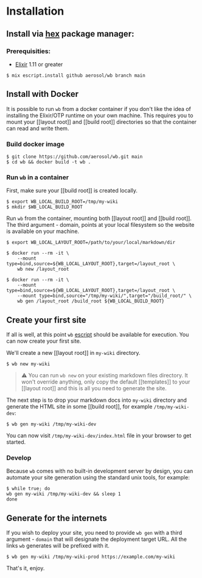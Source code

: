 # Installation

## Install via [hex](https://hex.pm/) package manager:

### Prerequisities:
  - [Elixir](https://elixir-lang.org/) 1.11 or greater


```
$ mix escript.install github aerosol/wb branch main
```

## Install with Docker

It is possible to run `wb` from a docker container if you don't like the idea
of installing the Elixir/OTP runtime on your own machine. This requires you to
mount your [[layout root]] and [[build root]] directories so that the container
can read and write them.

### Build docker image

```
$ git clone https://github.com/aerosol/wb.git main
$ cd wb && docker build -t wb .
```

### Run `wb` in a container

First, make sure your [[build root]] is created locally.

```
$ export WB_LOCAL_BUILD_ROOT=/tmp/my-wiki
$ mkdir $WB_LOCAL_BUILD_ROOT
```

Run `wb` from the container, mounting both [[layout root]] and [[build root]].
The third argument - domain, points at your local filesystem so the website is
available on your machine.

```
$ export WB_LOCAL_LAYOUT_ROOT=/path/to/your/local/markdown/dir

$ docker run --rm -it \
    --mount type=bind,source=${WB_LOCAL_LAYOUT_ROOT},target=/layout_root \
    wb new /layout_root

$ docker run --rm -it \
    --mount type=bind,source=${WB_LOCAL_LAYOUT_ROOT},target=/layout_root \
    --mount type=bind,source="/tmp/my-wiki/",target="/build_root/" \
    wb gen /layout_root /build_root ${WB_LOCAL_BUILD_ROOT}
```

## Create your first site

If all is well, at this point `wb` [escript](https://hexdocs.pm/mix/master/Mix.Tasks.Escript.Build.html) 
should be available for execution. You can now create your first site.

We'll create a new [[layout root]] in `my-wiki` directory.

```
$ wb new my-wiki
```

> :warning: You can run `wb new` on your existing markdown files directory. It won't
override anything, only copy the default [[templates]] to your [[layout root]] and
this is all you need to generate the site.

The next step is to drop your markdown docs into `my-wiki` directory and
generate the HTML site in some [[build root]], for example `/tmp/my-wiki-dev`:

```
$ wb gen my-wiki /tmp/my-wiki-dev
```

You can now visit `/tmp/my-wiki-dev/index.html` file in your browser to get
started.

### Develop

Because `wb` comes with no built-in development server by design, you can automate your
site generation using the standard unix tools, for example:

```
$ while true; do
wb gen my-wiki /tmp/my-wiki-dev && sleep 1
done
```

## Generate for the internets

If you wish to deploy your site, you need to provide `wb gen` with a third
argument - `domain` that will designate the deployment target URL. 
All the links `wb` generates will be prefixed with it.

```
$ wb gen my-wiki /tmp/my-wiki-prod https://example.com/my-wiki
```

That's it, enjoy.
